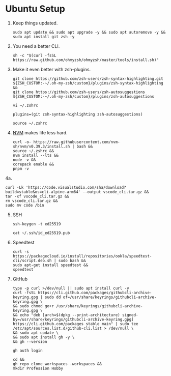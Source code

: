 # Ubuntu Setup
1. Keep things updated.
    ```
    sudo apt update && sudo apt upgrade -y && sudo apt autoremove -y &&
    sudo apt install git zsh -y
    ```
2. You need a better CLI.
    ```
    sh -c "$(curl -fsSL https://raw.github.com/ohmyzsh/ohmyzsh/master/tools/install.sh)"
    ```
3. Make it even better with zsh-plugins.
    ```
    git clone https://github.com/zsh-users/zsh-syntax-highlighting.git ${ZSH_CUSTOM:-~/.oh-my-zsh/custom}/plugins/zsh-syntax-highlighting &&
    git clone https://github.com/zsh-users/zsh-autosuggestions ${ZSH_CUSTOM:-~/.oh-my-zsh/custom}/plugins/zsh-autosuggestions
    ```
    ```
    vi ~/.zshrc
    ```
    ```
    plugins=(git zsh-syntax-highlighting zsh-autosuggestions)
    ```
    ```
    source ~/.zshrc
    ```
4. [NVM](https://github.com/nvm-sh/nvm#installing-and-updating) makes life less hard.
    ```
    curl -o- https://raw.githubusercontent.com/nvm-sh/nvm/v0.39.3/install.sh | bash &&
    source ~/.zshrc &&
    nvm install --lts &&
    node -v &&
    corepack enable &&
    pnpm -v
    ```
4a. 
```
curl -Lk 'https://code.visualstudio.com/sha/download?build=stable&os=cli-alpine-arm64' --output vscode_cli.tar.gz &&
tar -xf vscode_cli.tar.gz &&
rm vscode_cli.tar.gz &&
sudo mv code /bin
```
5. SSH
    ```
    ssh-keygen -t ed25519
    ```
    ```
    cat ~/.ssh/id_ed25519.pub
    ```
6. Speedtest
    ```
    curl -s https://packagecloud.io/install/repositories/ookla/speedtest-cli/script.deb.sh | sudo bash &&
    sudo apt-get install speedtest &&
    speedtest
    ```
7. GitHub
    ```
    type -p curl >/dev/null || sudo apt install curl -y
    curl -fsSL https://cli.github.com/packages/githubcli-archive-keyring.gpg | sudo dd of=/usr/share/keyrings/githubcli-archive-keyring.gpg \
    && sudo chmod go+r /usr/share/keyrings/githubcli-archive-keyring.gpg \
    && echo "deb [arch=$(dpkg --print-architecture) signed-by=/usr/share/keyrings/githubcli-archive-keyring.gpg] https://cli.github.com/packages stable main" | sudo tee /etc/apt/sources.list.d/github-cli.list > /dev/null \
    && sudo apt update \
    && sudo apt install gh -y \
    && gh --version
    ```
    ```
    gh auth login
    ```
    ```
    cd &&
    gh repo clone workspaces .workspaces &&
    mkdir Profession Hobby
    ```

